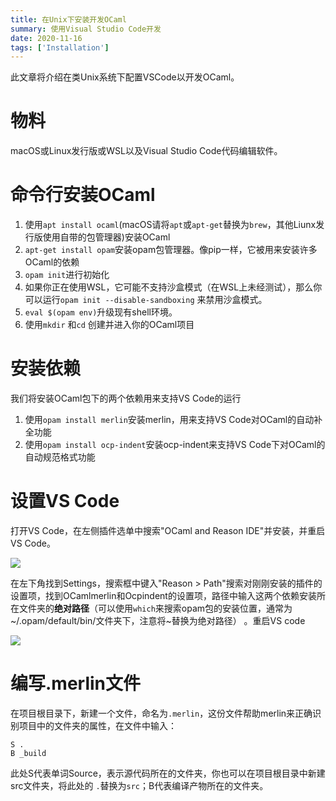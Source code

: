 ```yaml
---
title: 在Unix下安装开发OCaml
summary: 使用Visual Studio Code开发
date: 2020-11-16
tags: ['Installation']
---
```


此文章将介绍在类Unix系统下配置VSCode以开发OCaml。

# 物料

macOS或Linux发行版或WSL以及Visual Studio Code代码编辑软件。

# 命令行安装OCaml

1. 使用`apt install ocaml`(macOS请将`apt`或`apt-get`替换为`brew`，其他Liunx发行版使用自带的包管理器)安装OCaml
2. `apt-get install opam`安装opam包管理器。像pip一样，它被用来安装许多OCaml的依赖
3. `opam init`进行初始化
4. 如果你正在使用WSL，它可能不支持沙盒模式（在WSL上未经测试），那么你可以运行`opam init --disable-sandboxing` 来禁用沙盒模式。
5. `eval $(opam env)`升级现有shell环境。
6. 使用`mkdir` 和`cd` 创建并进入你的OCaml项目

# 安装依赖

我们将安装OCaml包下的两个依赖用来支持VS Code的运行

1.  使用`opam install merlin`安装merlin，用来支持VS Code对OCaml的自动补全功能
2. 使用`opam install ocp-indent`安装ocp-indent来支持VS Code下对OCaml的自动规范格式功能

# 设置VS Code

打开VS Code，在左侧插件选单中搜索"OCaml and Reason IDE"并安装，并重启VS Code。

![](https://dev.azure.com/zslyvain/9285f0e6-8055-4a5c-aec3-50d9555ac078/_apis/git/repositories/4eb461c6-bb1f-489f-978b-686e8c32decf/items?path=%2F1625856597448_1491.png&versionDescriptor%5BversionOptions%5D=0&versionDescriptor%5BversionType%5D=0&versionDescriptor%5Bversion%5D=master&resolveLfs=true&%24format=octetStream&api-version=5.0)

在左下角找到Settings，搜索框中键入"Reason > Path"搜索对刚刚安装的插件的设置项，找到OCamlmerlin和Ocpindent的设置项，路径中输入这两个依赖安装所在文件夹的**绝对路径**（可以使用`which`来搜索opam包的安装位置，通常为~/.opam/default/bin/文件夹下，注意将~替换为绝对路径） 。重启VS code

![](https://dev.azure.com/zslyvain/9285f0e6-8055-4a5c-aec3-50d9555ac078/_apis/git/repositories/4eb461c6-bb1f-489f-978b-686e8c32decf/items?path=%2F1625856600216_6054.png&versionDescriptor%5BversionOptions%5D=0&versionDescriptor%5BversionType%5D=0&versionDescriptor%5Bversion%5D=master&resolveLfs=true&%24format=octetStream&api-version=5.0)

# 编写.merlin文件

在项目根目录下，新建一个文件，命名为`.merlin`，这份文件帮助merlin来正确识别项目中的文件夹的属性，在文件中输入：

```
S .
B _build
```

此处S代表单词Source，表示源代码所在的文件夹，你也可以在项目根目录中新建src文件夹，将此处的 `.`替换为`src`；B代表编译产物所在的文件夹。 
